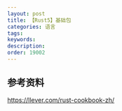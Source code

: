 ```yaml
---
layout: post
title: 【Rust5】基础包
categories: 语言
tags:
keywords:
description:
order: 19002
---
```

















## 参考资料



https://llever.com/rust-cookbook-zh/

